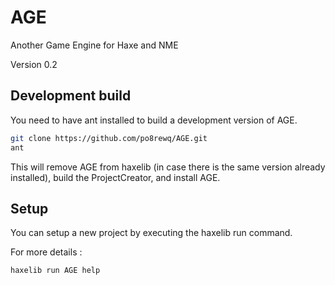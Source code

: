 AGE
===

Another Game Engine for Haxe and NME

Version 0.2

Development build
-----------------

You need to have ant installed to build a development version of AGE.

```bash
git clone https://github.com/po8rewq/AGE.git
ant
```

This will remove AGE from haxelib (in case there is the same version already installed), build the ProjectCreator, and install AGE.


Setup
-----

You can setup a new project by executing the haxelib run command.

For more details :

```bash
haxelib run AGE help
```
